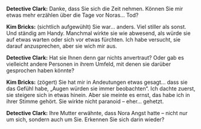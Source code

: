 **Detective Clark:** Danke, dass Sie sich die Zeit nehmen. Können Sie mir etwas mehr erzählen über die Tage vor Noras… Tod?

**Kim Bricks:** (sichtlich aufgewühlt) Sie war… anders. Viel stiller als sonst. Und ständig am Handy. Manchmal wirkte sie wie abwesend, als würde sie auf etwas warten oder sich vor etwas fürchten. Ich habe versucht, sie darauf anzusprechen, aber sie wich mir aus.

**Detective Clark:** Hat sie Ihnen denn gar nichts anvertraut? Oder gab es vielleicht andere Personen in ihrem Umfeld, mit denen sie darüber gesprochen haben könnte?

**Kim Bricks:** (zögert) Sie hat mir in Andeutungen etwas gesagt… dass sie das Gefühl habe, „Augen würden sie immer beobachten“. Ich dachte zuerst, sie steigere sich in etwas hinein. Aber sie meinte es ernst, das habe ich in ihrer Stimme gehört. Sie wirkte nicht paranoid – eher… gehetzt.

**Detective Clark:** Ihre Mutter erwähnte, dass Nora Angst hatte – nicht nur um sich, sondern auch um Sie. Erkennen Sie sich darin wieder?




